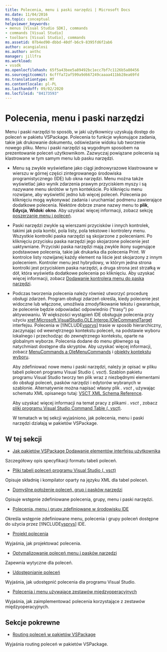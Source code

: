```yaml
---
title: Polecenia, menu i paski narzędzi | Microsoft Docs
ms.date: 11/04/2016
ms.topic: conceptual
helpviewer_keywords:
- menus [Visual Studio SDK], commands
- commands [Visual Studio]
- toolbars [Visual Studio], commands
ms.assetid: 07b4ed90-dbbd-40df-b6c9-8395fd6f2ab6
author: acangialosi
ms.author: anthc
manager: jillfra
ms.workload:
- vssdk
ms.openlocfilehash: 65f5a43bee5a89492bc1ecc7bf7c1126b5a80456
ms.sourcegitcommit: 6cfffa72af599a9d667249caaaa411bb28ea69fd
ms.translationtype: MT
ms.contentlocale: pl-PL
ms.lasthandoff: 09/02/2020
ms.locfileid: "84173593"
---
```

# <a name="commands-menus-and-toolbars"></a>Polecenia, menu i paski narzędzi
Menu i paski narzędzi to sposób, w jaki użytkownicy uzyskują dostęp do poleceń w pakietu VSPackage. Polecenia to funkcje wykonujące zadania, takie jak drukowanie dokumentu, odświeżanie widoku lub tworzenie nowego pliku. Menu i paski narzędzi są wygodnym sposobem na prezentowanie poleceń użytkownikom. Zazwyczaj powiązane polecenia są klastrowane w tym samym menu lub pasku narzędzi.

- Menu są zwykle wyświetlane jako ciągi jednowyrazowe klastrowane w wierszu w górnej części zintegrowanego środowiska programistycznego (IDE) lub okna narzędzi. Menu można także wyświetlać jako wynik zdarzenia prawym przyciskiem myszy i są nazywane menu skrótów w tym kontekście. Po kliknięciu menu rozwijane, aby wyświetlić jedno lub więcej poleceń. Polecenia po kliknięciu mogą wykonywać zadania i uruchamiać podmenu zawierające dodatkowe polecenia. Niektóre dobrze znane nazwy menu to **plik**, **Edycja**, **Widok**i **okno**. Aby uzyskać więcej informacji, zobacz sekcję [poszerzanie menu i poleceń](../../extensibility/extending-menus-and-commands.md).

- Paski narzędzi zwykle są wierszami przycisków i innych kontrolek, takimi jak pola kombi, pola listy, pola tekstowe i kontrolery menu. Wszystkie kontrolki paska narzędzi są skojarzone z poleceniami. Po kliknięciu przycisku paska narzędzi jego skojarzone polecenie jest uaktywniane. Przyciski paska narzędzi mają zwykle ikony sugerujące podstawowe polecenia, takie jak drukarka dla polecenia Print. W kontrolce listy rozwijanej każdy element na liście jest skojarzony z innym poleceniem. Kontroler menu jest hybrydowy, w którym jedna strona kontrolki jest przyciskiem paska narzędzi, a druga strona jest strzałką w dół, która wyświetla dodatkowe polecenia po kliknięciu. Aby uzyskać więcej informacji, zobacz [Dodawanie kontrolera menu do paska narzędzi](../../extensibility/adding-a-menu-controller-to-a-toolbar.md).

- Podczas tworzenia polecenia należy również utworzyć procedurę obsługi zdarzeń. Program obsługi zdarzeń określa, kiedy polecenie jest widoczne lub włączone, umożliwia zmodyfikowanie tekstu i gwarantuje, że polecenie będzie odpowiadać odpowiednio ("trasy") po aktywowaniu. W większości wystąpień IDE obsługuje polecenia przy użyciu <xref:Microsoft.VisualStudio.OLE.Interop.IOleCommandTarget> interfejsu. Polecenia w [!INCLUDE[vsprvs](../../code-quality/includes/vsprvs_md.md)] trasie w sposób hierarchiczny, zaczynając od wewnętrznego kontekstu poleceń, na podstawie wyboru lokalnego i przechodząc do zewnętrznego kontekstu, oparte na globalnym wyborze. Polecenia dodane do menu głównego są natychmiast dostępne dla skryptów. Aby uzyskać więcej informacji, zobacz [MenuCommands a OleMenuCommands](/visualstudio/misc/menucommands-vs-olemenucommands?view=vs-2015) i [obiekty kontekstu wyboru](../../extensibility/internals/selection-context-objects.md).

  Aby zdefiniować nowe menu i paski narzędzi, należy je opisać w pliku tabeli poleceń programu Visual Studio (*. vsct*). Szablon pakietu programu Visual Studio tworzy ten plik wraz z niezbędnymi elementami do obsługi poleceń, pasków narzędzi i edytorów wybranych w szablonie. Alternatywnie można napisać własny plik *. vsct* , używając schematu XML opisanego tutaj: [VSCT XML Schema Reference](../../extensibility/vsct-xml-schema-reference.md).

  Aby uzyskać więcej informacji na temat pracy z plikami *. vsct* , zobacz [pliki programu Visual Studio Command Table (. vsct)](../../extensibility/internals/visual-studio-command-table-dot-vsct-files.md).

  W tematach w tej sekcji wyjaśniono, jak polecenia, menu i paski narzędzi działają w pakietów VSPackage.

## <a name="in-this-section"></a>W tej sekcji
- [Jak pakietów VSPackage Dodawanie elementów interfejsu użytkownika](../../extensibility/internals/how-vspackages-add-user-interface-elements.md)

 Szczegółowy opis specyfikacji formatu tabeli poleceń.

- [Pliki tabeli poleceń programu Visual Studio (. vsct)](../../extensibility/internals/visual-studio-command-table-dot-vsct-files.md)

 Opisuje składnię i kompilator oparty na języku XML dla tabel poleceń.

- [Domyślne położenie poleceń, grup i pasków narzędzi](../../extensibility/internals/default-command-group-and-toolbar-placement.md)

 Opisuje wstępnie zdefiniowane polecenia, grupy, menu i paski narzędzi.

- [Polecenia, menu i grupy zdefiniowane w środowisku IDE](../../extensibility/internals/ide-defined-commands-menus-and-groups.md)

 Określa wstępnie zdefiniowane menu, polecenia i grupy poleceń dostępne do użycia przez [!INCLUDE[vsprvs](../../code-quality/includes/vsprvs_md.md)] IDE.

- [Projekt polecenia](../../extensibility/internals/command-design.md)

 Wyjaśnia, jak projektować polecenia.

- [Optymalizowanie poleceń menu i pasków narzędzi](../../extensibility/internals/optimizing-menu-and-toolbar-commands.md)

 Zapewnia wytyczne dla poleceń.

- [Udostępnianie poleceń](../../extensibility/internals/making-commands-available.md)

 Wyjaśnia, jak udostępnić polecenia dla programu Visual Studio.

- [Polecenia i menu używające zestawów międzyoperacyjnych](../../extensibility/internals/commands-and-menus-that-use-interop-assemblies.md)

 Wyjaśnia, jak zaimplementować polecenia korzystające z zestawów międzyoperacyjnych.

## <a name="related-sections"></a>Sekcje pokrewne
- [Routing poleceń w pakietów VSPackage](../../extensibility/internals/command-routing-in-vspackages.md)

 Wyjaśnia routing poleceń w pakietów VSPackage.
